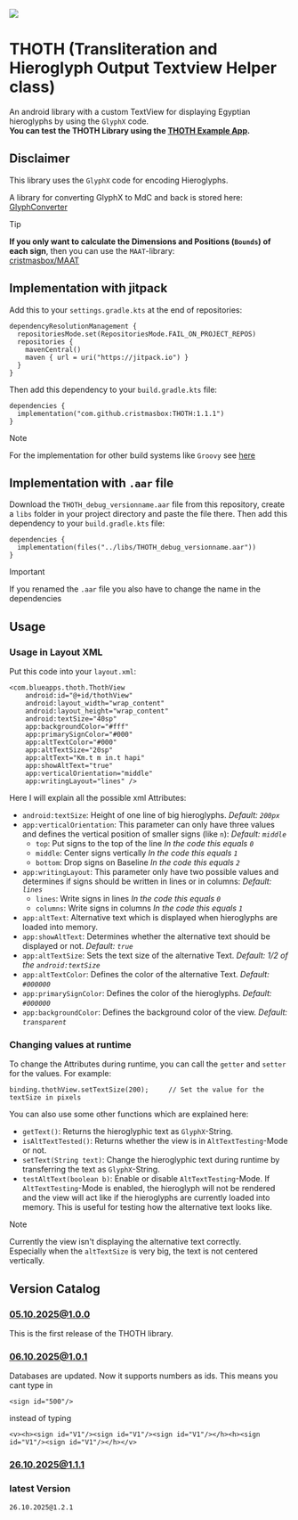 [![](https://jitpack.io/v/cristmasbox/THOTH.svg)](https://jitpack.io/#cristmasbox/THOTH)

# THOTH (Transliteration and Hieroglyph Output Textview Helper class)
An android library with a custom TextView for displaying Egyptian hieroglyphs by using the `GlyphX` code.\
**You can test the THOTH Library using the [THOTH Example App](https://github.com/cristmasbox/THOTH-Example-App).**

## Disclaimer
This library uses the `GlyphX` code for encoding Hieroglyphs.

A library for converting GlyphX to MdC and back is stored here: [GlyphConverter](https://github.com/cristmasbox/GlyphConverter)

> [!TIP]
> **If you only want to calculate the Dimensions and Positions (`Bounds`) of each sign**, then you can use the `MAAT`-library:\
> [cristmasbox/MAAT](https://github.com/cristmasbox/MAAT)

## Implementation with jitpack
Add this to your `settings.gradle.kts` at the end of repositories:
```
dependencyResolutionManagement {
  repositoriesMode.set(RepositoriesMode.FAIL_ON_PROJECT_REPOS)
  repositories {
    mavenCentral()
    maven { url = uri("https://jitpack.io") }
  }
}
```
Then add this dependency to your `build.gradle.kts` file:
```
dependencies {
  implementation("com.github.cristmasbox:THOTH:1.1.1")
}
```
> [!NOTE]
> For the implementation for other build systems like `Groovy` see [here](https://jitpack.io/#cristmasbox/THOTH/)

## Implementation with `.aar` file
Download the `THOTH_debug_versionname.aar` file from this repository, create a `libs` folder in your project directory and paste the file there. Then add this dependency to your `build.gradle.kts` file:
```
dependencies {
  implementation(files("../libs/THOTH_debug_versionname.aar"))
}
```

> [!IMPORTANT]
> If you renamed the `.aar` file you also have to change the name in the dependencies

## Usage
### Usage in Layout XML
Put this code into your `layout.xml`:
```
<com.blueapps.thoth.ThothView
    android:id="@+id/thothView"
    android:layout_width="wrap_content"
    android:layout_height="wrap_content"
    android:textSize="40sp"
    app:backgroundColor="#fff"
    app:primarySignColor="#000"
    app:altTextColor="#000"
    app:altTextSize="20sp"
    app:altText="Km.t m in.t hapi"
    app:showAltText="true"
    app:verticalOrientation="middle"
    app:writingLayout="lines" />
```
Here I will explain all the possible xml Attributes:

- `android:textSize`: Height of one line of big hieroglyphs. *Default: `200px`*
- `app:verticalOrientation`: This parameter can only have three values and defines the vertical position of smaller signs (like `n`): *Default: `middle`*
  - `top`: Put signs to the top of the line  *In the code this equals `0`*
  - `middle`: Center signs vertically        *In the code this equals `1`*
  - `bottom`: Drop signs on Baseline         *In the code this equals `2`*
- `app:writingLayout`: This parameter only have two possible values and determines if signs should be written in lines or in columns: *Default: `lines`*
  - `lines`: Write signs in lines            *In the code this equals `0`*
  - `columns`: Write signs in columns        *In the code this equals `1`*
- `app:altText`: Alternative text which is displayed when hieroglyphs are loaded into memory.
- `app:showAltText`: Determines whether the alternative text should be displayed or not. *Default: `true`*
- `app:altTextSize`: Sets the text size of the alternative Text. *Default: 1/2 of the `android:textSize`*
- `app:altTextColor`: Defines the color of the alternative Text. *Default: `#000000`*
- `app:primarySignColor`: Defines the color of the hieroglyphs. *Default: `#000000`*
- `app:backgroundColor`: Defines the background color of the view. *Default: `transparent`*

### Changing values at runtime
To change the Attributes during runtime, you can call the `getter` and `setter` for the values. For example:
```
binding.thothView.setTextSize(200);     // Set the value for the textSize in pixels
```

You can also use some other functions which are explained here:

- `getText()`: Returns the hieroglyphic text as `GlyphX`-String.
- `isAltTextTested()`: Returns whether the view is in `AltTextTesting`-Mode or not.
- `setText(String text)`: Change the hieroglyphic text during runtime by transferring the text as `GlyphX`-String.
- `testAltText(boolean b)`: Enable or disable `AltTextTesting`-Mode. If `AltTextTesting`-Mode is enabled, the hieroglyph will not be rendered
and the view will act like if the hieroglyphs are currently loaded into memory. This is useful for testing how the alternative text looks like.

> [!NOTE]
> Currently the view isn't displaying the alternative text correctly.\
> Especially when the `altTextSize` is very big, the text is not centered vertically.

## Version Catalog
### 05.10.2025@1.0.0
This is the first release of the THOTH library.
### 06.10.2025@1.0.1
Databases are updated.
Now it supports numbers as ids. This means you cant type in 
```
<sign id="500"/>
```
instead of typing
```
<v><h><sign id="V1"/><sign id="V1"/><sign id="V1"/></h><h><sign id="V1"/><sign id="V1"/></h></v>
```
### 26.10.2025@1.1.1
### latest Version
`26.10.2025@1.2.1`
